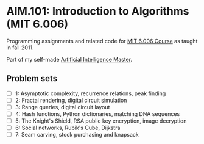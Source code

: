 # AIM.101: Introduction to Algorithms (MIT 6.006)

Programming assignments and related code for [MIT 6.006 Course](https://ocw.mit.edu/courses/electrical-engineering-and-computer-science/6-006-introduction-to-algorithms-fall-2011/index.htm) as taught in fall 2011.

Part of my self-made [Artificial Intelligence Master](https://github.com/Susensio/artificial-intelligence-master).

## Problem sets

- [ ]	1:	Asymptotic complexity, recurrence relations, peak finding
- [ ]	2:	Fractal rendering, digital circuit simulation
- [ ]	3:	Range queries, digital circuit layout
- [ ]	4:	Hash functions, Python dictionaries, matching DNA sequences
- [ ]	5:	The Knight's Shield, RSA public key encryption, image decryption
- [ ]	6:	Social networks, Rubik's Cube, Dijkstra
- [ ]	7:	Seam carving, stock purchasing and knapsack
